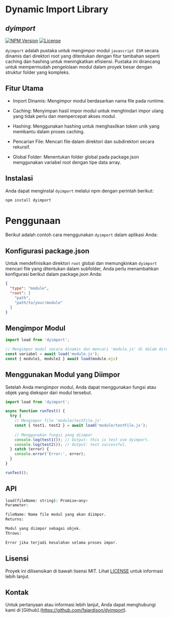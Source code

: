 # Dynamic Import Library
## _dyimport_
[![NPM Version](https://img.shields.io/npm/v/cache-class)](https://www.npmjs.com/package/cache-class)
[![License](https://img.shields.io/npm/l/cache-js)](https://github.com/fajardison/dyimport?tab=MIT-1-ov-file)

`dyimport` adalah pustaka untuk mengimpor modul `javascript ESM` secara dinamis dari direktori root yang ditentukan dengan fitur tambahan seperti caching dan hashing untuk meningkatkan efisiensi. Pustaka ini dirancang untuk mempermudah pengelolaan modul dalam proyek besar dengan struktur folder yang kompleks.

## Fitur Utama
- Import Dinamis: Mengimpor modul berdasarkan nama file pada runtime.

- Caching: Menyimpan hasil impor modul untuk menghindari impor ulang yang tidak perlu dan mempercepat akses modul.

- Hashing: Menggunakan hashing untuk menghasilkan token unik yang membantu dalam proses caching.

- Pencarian File: Mencari file dalam direktori dan subdirektori secara rekursif.

- Global Folder: Menentukan folder global pada package.json menggunakan variabel root dengan tipe data array.

## Instalasi
Anda dapat menginstal `dyimport` melalui npm dengan perintah berikut:

```sh
npm install dyimport
```

# Penggunaan
Berikut adalah contoh cara menggunakan `dyimport` dalam aplikasi Anda:

## Konfigurasi package.json
Untuk mendefinisikan direktori `root` global dan memungkinkan `dyimport` mencari file yang ditentukan dalam subfolder, Anda perlu menambahkan konfigurasi berikut dalam package.json Anda:
```json
{
  "type": "module",
  "root": [
    "path",
    "path/to/your/module"
  ]
}
```
## Mengimpor Modul
```js
import load from 'dyimport';

// Mengimpor modul secara dinamis dan mencari 'module.js' di dalam direktori root yang telah ditentukan pada package.json
const variabel = await load('module.js');
const { module1, module2 } await load(module.mjs)
```

## Menggunakan Modul yang Diimpor
Setelah Anda mengimpor modul, Anda dapat menggunakan fungsi atau objek yang diekspor dari modul tersebut.
```js
import load from 'dyimport';

async function runTest() {
  try {
    // Mengimpor file 'module/testFile.js'
    const { test1, test2 } = await load('module/testFile.js');
    
    // Menggunakan fungsi yang diimpor
    console.log(test1()); // Output: this is test use dyimport.
    console.log(test2()); // Output: test successful.
  } catch (error) {
    console.error('Error:', error);
  }
}

runTest();
```

## API
```bash
load(fileName: string): Promise<any>
Parameter:

fileName: Nama file modul yang akan diimpor.
Returns:

Modul yang diimpor sebagai objek.
Throws:

Error jika terjadi kesalahan selama proses impor.
```

## Lisensi
Proyek ini dilisensikan di bawah lisensi MIT. Lihat [LICENSE](https://github.com/fajardison/dyimport?tab=MIT-1-ov-file) untuk informasi lebih lanjut.

## Kontak
Untuk pertanyaan atau informasi lebih lanjut, Anda dapat menghubungi kami di [Github].(https://github.com/fajardison/dyimport).
